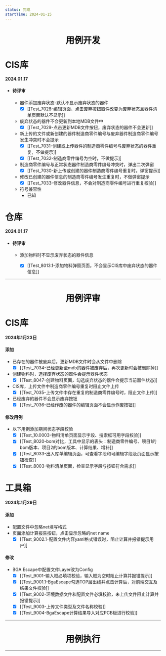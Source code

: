 ```yaml
---
status: 完成
startTime: 2024-01-15
---
```



<h1 align = "center" style="color: #000000"> 用例开发</h1>

# CIS库
**2024.01.17** 
- #### 待评审
	- 器件添加废弃状态-默认不显示废弃状态的器件
		- [x] [[Test_7028-编辑页面，点击废弃按钮器件改变为废弃状态且器件清单页面默认不显示]] 
	- 废弃状态的器件不会更新到本地MDB文件中
		- [x] [[Test_7029-点击更新MDB文件按钮，废弃状态的器件不会更新]] 
	- 新上传的文件或新创建的器件制造商零件编号与废弃器件制造商零件编号发生冲突时不会提示
		- [x] [[Test_7031-创建或上传器件的制造商零件编号与废弃状态的器件重复，不做提示]] 
		- [x] [[Test_7032-制造商零件编号为空时，不做提示]] 
	- 制造商零件编号与正常状态器件制造商零件编号冲突时，弹出二次弹窗
		- [x] [[Test_7030-新上传或创建的器件制造商零件编号重复时，弹窗提示]] 
	- 修改已创建的器件信息的制造商零件编号发生重复时，不做弹窗提示
		- [x] [[Test_7033-修改器件信息，不会对制造商零件编号进行重复校验]] 
	- 符号兼容性
		- 已知

# 仓库
**2024.01.17** 
- #### 待评审
	- 添加物料时不显示废弃状态的器件信息
		- [x] [[Test_8013.1-添加物料弹窗页面，不会显示CIS库中废弃状态的器件信息]] 


***

<h1 align = "center" style="color: #000000"> 用例评审</h1>

# CIS库
**2024年1月23日** 
#### 添加
- 已存在的器件被废弃后，更新MDB文件时会从文件中删除
	- [x] [[Test_7034-已经更新至mdb的器件被废弃后，再次更新时会被删除掉]] 
- 创建物料时，选择废弃状态的器件会提示器件状态
	- [x] [[Test_8047-创建物料页面，勾选废弃状态的器件会提示当前器件状态]] 
- CIS库，上传文件中制造商零件编号重复时阻止文件上传
	- [x] [[Test_7035-上传文件中存在重复的制造商零件编号时，阻止文件上传]] 
- 已经废弃的器件不会显示废弃按钮
	- [x] [[Test_7036-已经作废的器件的编辑页面不会显示作废按钮]] 
#### 修改用例
- 以下用例添加期间状态字段校验
	- [x] [[Test_10.0003-物料清单页面显示字段、搜索框可用字段校验]] 
	- [x] [[Test_8020-bom对比，工具中显示的表头：制造商零件编号、项目1的bom版本、项目2的bom版本、计算结果、增补]] 
	- [x] [[Test_8033-出入库单编辑页面，可查看字段和可编辑字段及页面显示按钮检查]] 
	- [x] [[Test_8003-物料清单页面，检查显示字段与按钮符合需求]] 

# 工具箱
**2024年1月29日** 
#### 添加
- 配置文件中忽略net填写格式
- 页面添加计算报告按钮，点击显示忽略的net name
	- [x] [[Test_9002.1-配置文件内容yaml格式错误时，阻止计算并报错提示用户]] 
#### 修改
- BGA Escape中配置文件Layer改为Config
	- [x] [[Test_9001-输入框必填项校验，输入框为空时阻止计算并报错提示]] 
	- [x] [[Test_9001.1-BgaEscape勾选TOP层出线并点击计算后，对前端交互及结果文件校验]] 
	- [x] [[Test_9002-环境数据文件和配置文件必填校验，未上传文件阻止计算并报错提示]] 
	- [x] [[Test_9003-上传文件类型及文件名称校验]] 
	- [x] [[Test_9004-BgaEscape计算结果导入对应PCB板进行校验]] 

***

<h1 align = "center" style="color: #000000"> 用例执行</h1>









***
